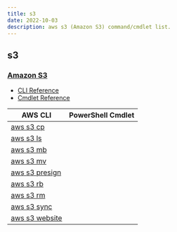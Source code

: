 ```yaml
---
title: s3
date: 2022-10-03
description: aws s3 (Amazon S3) command/cmdlet list.
---
```


## s3

### [Amazon S3](https://aws.amazon.com/s3/)

* [CLI Reference](https://docs.aws.amazon.com/cli/latest/reference/s3/index.html)
* [Cmdlet Reference](https://docs.aws.amazon.com/powershell/latest/reference/items/Amazon_Simple_Storage_Service_cmdlets.html)

|AWS CLI|PowerShell Cmdlet|
|----|----|
|[aws s3 cp](https://docs.aws.amazon.com/cli/latest/reference/s3/cp.html)||
|[aws s3 ls](https://docs.aws.amazon.com/cli/latest/reference/s3/ls.html)||
|[aws s3 mb](https://docs.aws.amazon.com/cli/latest/reference/s3/mb.html)||
|[aws s3 mv](https://docs.aws.amazon.com/cli/latest/reference/s3/mv.html)||
|[aws s3 presign](https://docs.aws.amazon.com/cli/latest/reference/s3/presign.html)||
|[aws s3 rb](https://docs.aws.amazon.com/cli/latest/reference/s3/rb.html)||
|[aws s3 rm](https://docs.aws.amazon.com/cli/latest/reference/s3/rm.html)||
|[aws s3 sync](https://docs.aws.amazon.com/cli/latest/reference/s3/sync.html)||
|[aws s3 website](https://docs.aws.amazon.com/cli/latest/reference/s3/website.html)||

